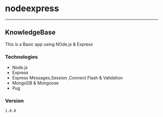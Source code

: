 # nodeexpress
----
## KnowledgeBase
This is a Basic app using NOde.js & Express
### Technologies
  * Node.js
  * Express
  * Express Messages,Session ,Connect Flash & Validation
  * MongoDB & Mongoose
  * Pug 

### Version
    1.0.0

    